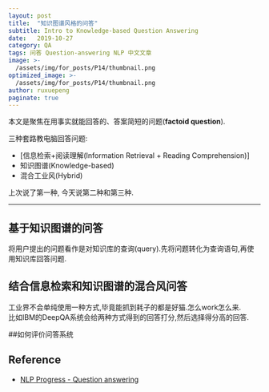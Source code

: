 ```yaml
---
layout: post
title:  "知识图谱风格的问答"
subtitle: Intro to Knowledge-based Question Answering  
date:   2019-10-27
category: QA
tags: 问答 Question-answering NLP 中文文章
image: >-
  /assets/img/for_posts/P14/thumbnail.png
optimized_image: >-
  /assets/img/for_posts/P14/thumbnail.png
author: ruxuepeng
paginate: true
---   
```

本文是聚焦在用事实就能回答的、答案简短的问题(**factoid question**).   

三种套路教电脑回答问题:
* [信息检索+阅读理解(Information Retrieval + Reading Comprehension)]
* 知识图谱(Knowledge-based)
* 混合工业风(Hybrid)

上次说了第一种, 今天说第二种和第三种.  

---
## 基于知识图谱的问答
将用户提出的问题看作是对知识库的查询(query).先将问题转化为查询语句,再使用知识库回答问题.  

## 结合信息检索和知识图谱的混合风问答  
工业界不会单纯使用一种方式,毕竟能抓到耗子的都是好猫.怎么work怎么来.  
比如IBM的DeepQA系统会给两种方式得到的回答打分,然后选择得分高的回答.  

##如何评价问答系统    


## Reference  
* [NLP Progress - Question answering](https://github.com/sebastianruder/NLP-progress/blob/master/english/question_answering.md)  
